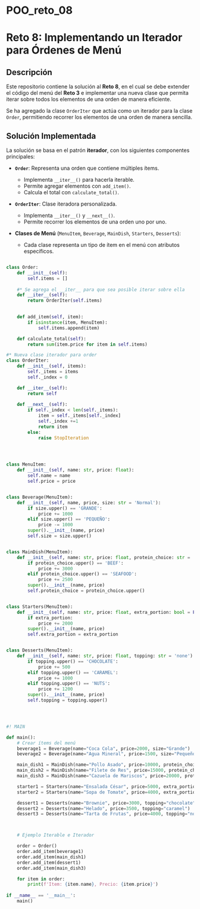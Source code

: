 # POO_reto_08

#  Reto 8: Implementando un Iterador para Órdenes de Menú

## Descripción
Este repositorio contiene la solución al **Reto 8**, en el cual se debe extender el código del menú del **Reto 3** e implementar una nueva clase que permita iterar sobre todos los elementos de una orden de manera eficiente.

Se ha agregado la clase `OrderIter` que actúa como un iterador para la clase `Order`, permitiendo recorrer los elementos de una orden de manera sencilla.

## Solución Implementada
La solución se basa en el patrón **iterador**, con los siguientes componentes principales:

- **`Order`**: Representa una orden que contiene múltiples ítems.
  - Implementa `__iter__()` para hacerla iterable.
  - Permite agregar elementos con `add_item()`.
  - Calcula el total con `calculate_total()`.
  
- **`OrderIter`**: Clase iteradora personalizada.
  - Implementa `__iter__()` y `__next__()`.
  - Permite recorrer los elementos de una orden uno por uno.

- **Clases de Menú** (`MenuItem`, `Beverage`, `MainDish`, `Starters`, `Desserts`):
  - Cada clase representa un tipo de ítem en el menú con atributos específicos.

```` python

class Order:
    def __init__(self):
        self.items = []
    
    #* Se agrega el __iter__ para que sea posible iterar sobre ella
    def __iter__(self):
        return OrderIter(self.items)
    

    def add_item(self, item):
        if isinstance(item, MenuItem):
            self.items.append(item)

    def calculate_total(self):
        return sum(item.price for item in self.items)

#* Nueva clase iterador para order
class OrderIter:
    def __init__(self, items):
        self._items = items
        self._index = 0

    def __iter__(self):
        return self
    
    def __next__(self):
        if self._index < len(self._items):
            item = self._items[self._index]
            self._index +=1
            return item
        else:
            raise StopIteration
    



class MenuItem:
    def __init__(self, name: str, price: float):
        self.name = name
        self.price = price


class Beverage(MenuItem):    
    def __init__(self, name, price, size: str = 'Normal'):
        if size.upper() == 'GRANDE': 
            price += 1000
        elif size.upper() == 'PEQUEÑO': 
            price -= 1000
        super().__init__(name, price)
        self.size = size.upper()


class MainDish(MenuItem):
    def __init__(self, name: str, price: float, protein_choice: str = 'chicken'):
        if protein_choice.upper() == 'BEEF': 
            price += 3000
        elif protein_choice.upper() == 'SEAFOOD': 
            price += 2500
        super().__init__(name, price)
        self.protein_choice = protein_choice.upper()


class Starters(MenuItem):
    def __init__(self, name: str, price: float, extra_portion: bool = False):
        if extra_portion: 
            price += 2000
        super().__init__(name, price)
        self.extra_portion = extra_portion


class Desserts(MenuItem):
    def __init__(self, name: str, price: float, topping: str = 'none'):
        if topping.upper() == 'CHOCOLATE': 
            price += 500
        elif topping.upper() == 'CARAMEL': 
            price += 1000
        elif topping.upper() == 'NUTS': 
            price += 1200
        super().__init__(name, price)
        self.topping = topping.upper()




#! MAIN

def main():
    # Crear ítems del menú
    beverage1 = Beverage(name="Coca Cola", price=2000, size="Grande")
    beverage2 = Beverage(name="Agua Mineral", price=1500, size="Pequeño")

    main_dish1 = MainDish(name="Pollo Asado", price=10000, protein_choice="chicken")
    main_dish2 = MainDish(name="Filete de Res", price=15000, protein_choice="beef")
    main_dish3 = MainDish(name="Cazuela de Mariscos", price=20000, protein_choice="seafood")

    starter1 = Starters(name="Ensalada César", price=5000, extra_portion=True)
    starter2 = Starters(name="Sopa de Tomate", price=4000, extra_portion=False)

    dessert1 = Desserts(name="Brownie", price=3000, topping="chocolate")
    dessert2 = Desserts(name="Helado", price=3500, topping="caramel")
    dessert3 = Desserts(name="Tarta de Frutas", price=4000, topping="none")



    # Ejemplo Iterable e Iterador

    order = Order()
    order.add_item(beverage1)
    order.add_item(main_dish1)
    order.add_item(dessert1)
    order.add_item(main_dish3)

    for item in order:
        print(f'Item: {item.name}, Precio: {item.price}')
        
if __name__ == '__main__':
    main()
````
        
        
    
        
